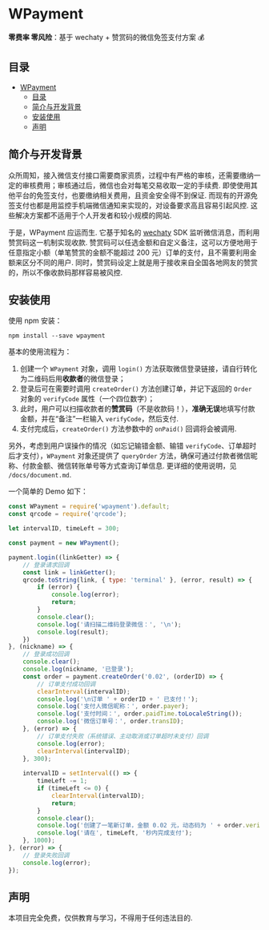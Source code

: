 # WPayment

**零费率 零风险**：基于 wechaty + 赞赏码的微信免签支付方案 💰

## 目录

- [WPayment](#wpayment)
  - [目录](#目录)
  - [简介与开发背景](#简介与开发背景)
  - [安装使用](#安装使用)
  - [声明](#声明)

## 简介与开发背景

众所周知，接入微信支付接口需要商家资质，过程中有严格的审核，还需要缴纳一定的审核费用；审核通过后，微信也会对每笔交易收取一定的手续费. 即使使用其他平台的免签支付，也要缴纳相关费用，且资金安全得不到保证. 而现有的开源免签支付也都是用监控手机端微信通知来实现的，对设备要求高且容易引起风控. 这些解决方案都不适用于个人开发者和较小规模的网站.

于是，WPayment 应运而生. 它基于知名的 [wechaty](https://github.com/wechaty/wechaty) SDK 监听微信消息，而利用赞赏码这一机制实现收款. 赞赏码可以任选金额和自定义备注，这可以方便地用于任意指定小额（单笔赞赏的金额不能超过 200 元）订单的支付，且不需要利用金额来区分不同的用户. 同时，赞赏码设定上就是用于接收来自全国各地网友的赞赏的，所以不像收款码那样容易被风控.

## 安装使用

使用 npm 安装：
```
npm install --save wpayment
```

基本的使用流程为：
1. 创建一个 `WPayment` 对象，调用 `login()` 方法获取微信登录链接，请自行转化为二维码后用**收款者**的微信登录；
2. 登录后可在需要时调用 `createOrder()` 方法创建订单，并记下返回的 `Order` 对象的 `verifyCode` 属性（一个四位数字）；
3. 此时，用户可以扫描收款者的**赞赏码**（不是收款码！），**准确无误**地填写付款金额，并在“备注”一栏输入 `verifyCode`，然后支付.
4. 支付完成后，`createOrder()` 方法参数中的 `onPaid()` 回调将会被调用.

另外，考虑到用户误操作的情况（如忘记输错金额、输错 `verifyCode`、订单超时后才支付），`WPayment` 对象还提供了 `queryOrder` 方法，确保可通过付款者微信昵称、付款金额、微信转账单号等方式查询订单信息. 更详细的使用说明，见 `/docs/document.md`. 

一个简单的 Demo 如下：
```javascript
const WPayment = require('wpayment').default;
const qrcode = require('qrcode');

let intervalID, timeLeft = 300;

const payment = new WPayment();

payment.login((linkGetter) => {
    // 登录请求回调
    const link = linkGetter();
    qrcode.toString(link, { type: 'terminal' }, (error, result) => {
        if (error) {
            console.log(error);
            return;
        }
        console.clear();
        console.log('请扫描二维码登录微信：', '\n');
        console.log(result);
    })
}, (nickname) => {
    // 登录成功回调
    console.clear();
    console.log(nickname, '已登录');
    const order = payment.createOrder('0.02', (orderID) => {
        // 订单支付成功回调
        clearInterval(intervalID);
        console.log('\n订单 ' + orderID + ' 已支付！');
        console.log('支付人微信昵称：', order.payer);
        console.log('支付时间：', order.paidTime.toLocaleString());
        console.log('微信订单号：', order.transID);
    }, (error) => {
        // 订单支付失败（系统错误、主动取消或订单超时未支付）回调
        console.log(error);
        clearInterval(intervalID);
    }, 300);
    
    intervalID = setInterval(() => {
        timeLeft -= 1;
        if (timeLeft <= 0) {
            clearInterval(intervalID);
            return;
        }
        console.clear();
        console.log('创建了一笔新订单，金额 0.02 元，动态码为 ' + order.verifyCode);
        console.log('请在', timeLeft, '秒内完成支付');
    }, 1000);
}, (error) => {
    // 登录失败回调
    console.log(error);
});
```

## 声明

本项目完全免费，仅供教育与学习，不得用于任何违法目的.